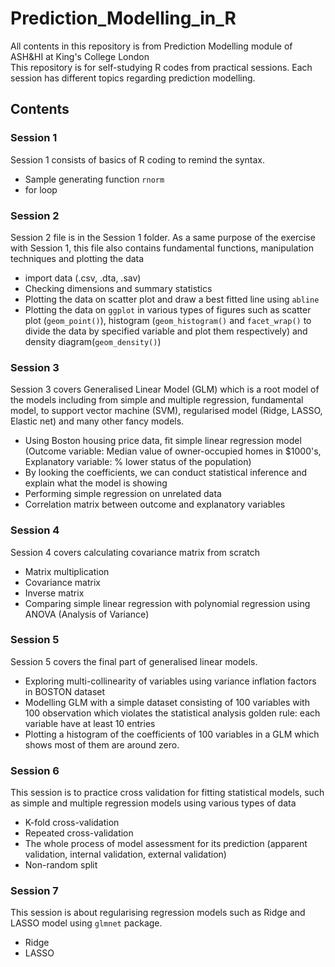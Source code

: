 # Prediction_Modelling_in_R
All contents in this repository is from Prediction Modelling module of ASH&HI at King's College London\
This repository is for self-studying R codes from practical sessions. Each session has different topics regarding prediction modelling.


## Contents

### Session 1
Session 1 consists of basics of R coding to remind the syntax.
- Sample generating function `rnorm`
- for loop

### Session 2
Session 2 file is in the Session 1 folder. As a same purpose of the exercise with Session 1, this file also contains fundamental functions, manipulation techniques and plotting the data
- import data (.csv, .dta, .sav)
- Checking dimensions and summary statistics
- Plotting the data on scatter plot and draw a best fitted line using `abline`
- Plotting the data on `ggplot` in various types of figures such as scatter plot (`geom_point()`), histogram (`geom_histogram()` and `facet_wrap()` to divide the data by specified variable and plot them respectively) and density diagram(`geom_density()`)

### Session 3
Session 3 covers Generalised Linear Model (GLM) which is a root model of the models including from simple and multiple regression, fundamental model, to support vector machine (SVM), regularised model (Ridge, LASSO, Elastic net) and many other fancy models.
- Using Boston housing price data, fit simple linear regression model (Outcome variable: Median value of owner-occupied homes in $1000's, Explanatory variable: % lower status of the population)
- By looking the coefficients, we can conduct statistical inference and explain what the model is showing
- Performing simple regression on unrelated data
- Correlation matrix between outcome and explanatory variables

### Session 4
Session 4 covers calculating covariance matrix from scratch 
- Matrix multiplication
- Covariance matrix
- Inverse matrix
- Comparing simple linear regression with polynomial regression using ANOVA (Analysis of Variance)

### Session 5
Session 5 covers the final part of generalised linear models. 
- Exploring multi-collinearity of variables using variance inflation factors in BOSTON dataset
- Modelling GLM with a simple dataset consisting of 100 variables with 100 observation which violates the statistical analysis golden rule: each variable have at least 10 entries
- Plotting a histogram of the coefficients of 100 variables in a GLM which shows most of them are around zero.

### Session 6
This session is to practice cross validation for fitting statistical models, such as simple and multiple regression models using various types of data

- K-fold cross-validation
- Repeated cross-validation
- The whole process of model assessment for its prediction (apparent validation, internal validation, external validation)
- Non-random split

### Session 7
This session is about regularising regression models such as Ridge and LASSO model using `glmnet` package.
- Ridge
- LASSO
